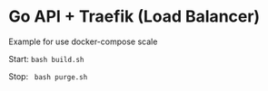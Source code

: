 # Go API + Traefik (Load Balancer)
Example for use docker-compose scale 

Start: ``` bash build.sh ```

Stop: ``` bash purge.sh``` 